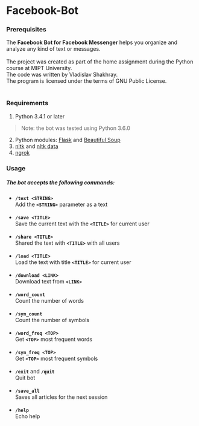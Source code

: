 # Facebook-Bot

### Prerequisites
The **Facebook Bot for Facebook Messenger** helps you organize and analyze any kind of text or messages.<br>
<br>The project was created as part of the home assignment during the Python course at MIPT University.
<br> The code was written by Vladislav Shakhray.<br>The program is licensed under the terms of GNU Public License.
<br><br>
### Requirements
1. Python 3.4.1 or later
> Note: the bot was tested using Python 3.6.0
2. Python modules: [Flask](http://flask.pocoo.org) and [Beautiful Soup](https://www.crummy.com/software/BeautifulSoup/#Download)
3. [nltk](http://www.nltk.org/install.html) and [nltk data](http://www.nltk.org/data.html)
4. [ngrok](https://ngrok.com/download)

### Usage
##### The bot accepts the following commands:
* **```/text <STRING>```**  <br> Add the **```<STRING>```** parameter as a text<br><br>
* **```/save <TITLE>```**<br>Save the current text with the **```<TITLE>```** for current user<br><br>
* **```/share <TITLE>```**<br>Shared the text with **```<TITLE>```** with all users<br><br>
* **```/load <TITLE>```**<br>Load the text with title **```<TITLE>```** for current user<br><br>
* **```/download <LINK>```**<br>Download text from **```<LINK>```**<br><br>
* **```/word_count```**<br>Count the number of words<br><br>
* **```/sym_count```**<br>Count the number of symbols<br><br>
* **```/word_freq <TOP>```**<br>Get **```<TOP>```** most frequent words<br><br>
* **```/sym_freq <TOP>```**<br>Get **```<TOP>```** most frequent symbols<br><br>
* **```/exit```**  and **```/quit```**<br>Quit bot<br><br>
* **```/save_all```**<br>Saves all articles for the next session<br><br>
* **```/help```**<br>Echo help<br><br>
